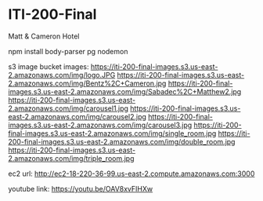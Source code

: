 # ITI-200-Final
 Matt & Cameron Hotel

npm install body-parser pg nodemon

s3 image bucket images:
https://iti-200-final-images.s3.us-east-2.amazonaws.com/img/logo.JPG
https://iti-200-final-images.s3.us-east-2.amazonaws.com/img/Bentz%2C+Cameron.jpg
https://iti-200-final-images.s3.us-east-2.amazonaws.com/img/Sabadec%2C+Matthew2.jpg
https://iti-200-final-images.s3.us-east-2.amazonaws.com/img/carousel1.jpg
https://iti-200-final-images.s3.us-east-2.amazonaws.com/img/carousel2.jpg
https://iti-200-final-images.s3.us-east-2.amazonaws.com/img/carousel3.jpg
https://iti-200-final-images.s3.us-east-2.amazonaws.com/img/single_room.jpg
https://iti-200-final-images.s3.us-east-2.amazonaws.com/img/double_room.jpg
https://iti-200-final-images.s3.us-east-2.amazonaws.com/img/triple_room.jpg

ec2 url: 
http://ec2-18-220-36-99.us-east-2.compute.amazonaws.com:3000

youtube link:
https://youtu.be/OAV8xvFIHXw
